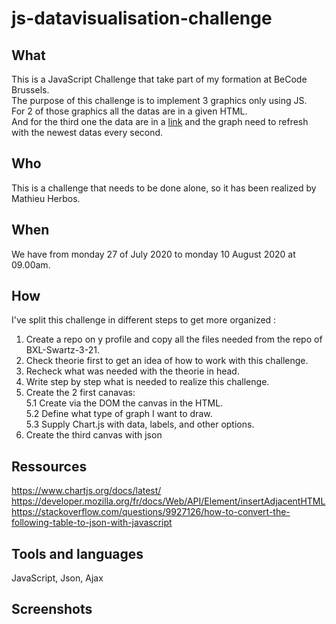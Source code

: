 # js-datavisualisation-challenge
## What 
This is a JavaScript Challenge that take part of my formation at BeCode Brussels.   
The purpose of this challenge is to implement 3 graphics only using JS.  
For 2 of those graphics all the datas are in a given HTML.  
And for the third one the data are in a [link](https://canvasjs.com/services/data/datapoints.php) and the graph need to refresh with the newest datas every second.
## Who
This is a challenge that needs to be done alone, so it has been realized by Mathieu Herbos.
## When
We have from monday 27 of July 2020 to monday 10 August 2020 at 09.00am.
## How
I've split this challenge in different steps to get more organized : 
1. Create a repo on y profile and copy all the files needed from the repo of BXL-Swartz-3-21.
2. Check theorie first to get an idea of how to work with this challenge.
3. Recheck what was needed with the theorie in head.
4. Write step by step what is needed to realize this challenge.
5. Create the 2 first canavas:  
  5.1 Create via the DOM the canvas in the HTML.  
  5.2 Define what type of graph I want to draw.  
  5.3 Supply Chart.js with data, labels, and other options.  
6. Create the third canvas with json
## Ressources
https://www.chartjs.org/docs/latest/  
https://developer.mozilla.org/fr/docs/Web/API/Element/insertAdjacentHTML  
https://stackoverflow.com/questions/9927126/how-to-convert-the-following-table-to-json-with-javascript  

## Tools and languages
JavaScript, Json, Ajax


## Screenshots
